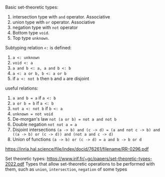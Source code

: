 
Basic set-theoretic types:
1. intersection type with `and` operator. Associative
2. union type with `or` operator. Associative
3. negation type with `not` operator
4. Bottom type `void`.
5. Top type `unknown`. 

Subtyping relation `<:` is defined:

1. `a <: unknown`
2. `void <: a`
3. `a and b <: a, a and b <: b`
4. `a <: a or b, b <: a or b`
5. if `a <: not b` then `b` and `a` are disjoint

useful relations:
1. `a and b = a` if `a <: b`
2. `a or b = b` if `a <: b`
3. `not a <: not b` if `b <: a` 
4. `unknown = not void`
5. De-morgan's law `not (a or b) = not a and not b`
6. Double negation `not not a = a`
7. Disjoint intersections `(a -> b) and (c -> d) = (a and not c -> b) and ((a -> b) or (c -> d)) and (not a and c -> d)`
8. Union of functions `(a -> b) or (c -> d) = a and b -> b or d`

https://inria.hal.science/file/index/docid/76261/filename/RR-0296.pdf

Set theoretic types: https://www.irif.fr/~gc/papers/set-theoretic-types-2022.pdf 
Types that allow set-theoretic operations to be performed with them, such as `union`, `intersection`, `negation` of some types

